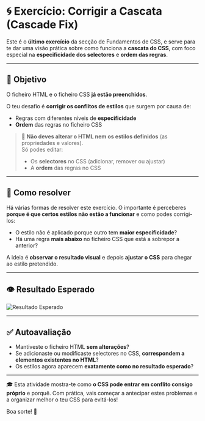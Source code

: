 # 🌀 Exercício: Corrigir a Cascata (Cascade Fix)

Este é o **último exercício** da secção de Fundamentos de CSS, e serve para te dar uma visão prática sobre como funciona a **cascata do CSS**, com foco especial na **especificidade dos selectores** e **ordem das regras**.

---

## 🎯 Objetivo

O ficheiro HTML e o ficheiro CSS **já estão preenchidos**.

O teu desafio é **corrigir os conflitos de estilos** que surgem por causa de:

- Regras com diferentes níveis de **especificidade**
- **Ordem** das regras no ficheiro CSS

> 🛑 **Não deves alterar o HTML nem os estilos definidos** (as propriedades e valores).  
> Só podes editar:
> - Os **selectores** no CSS (adicionar, remover ou ajustar)
> - A **ordem** das regras no CSS

---

## 🧩 Como resolver

Há várias formas de resolver este exercício. O importante é perceberes **porque é que certos estilos não estão a funcionar** e como podes corrigi-los:

- O estilo não é aplicado porque outro tem **maior especificidade**?
- Há uma regra **mais abaixo** no ficheiro CSS que está a sobrepor a anterior?

A ideia é **observar o resultado visual** e depois **ajustar o CSS** para chegar ao estilo pretendido.

---

## 👁️ Resultado Esperado

![Resultado Esperado](./desired-outcome.png)

---

## ✅ Autoavaliação

- Mantiveste o ficheiro HTML **sem alterações**?
- Se adicionaste ou modificaste selectores no CSS, **correspondem a elementos existentes no HTML**?
- Os estilos agora aparecem **exatamente como no resultado esperado**?

---

🎓 Esta atividade mostra-te como **o CSS pode entrar em conflito consigo próprio** e porquê. Com prática, vais começar a antecipar estes problemas e a organizar melhor o teu CSS para evitá-los!

Boa sorte! 🚀